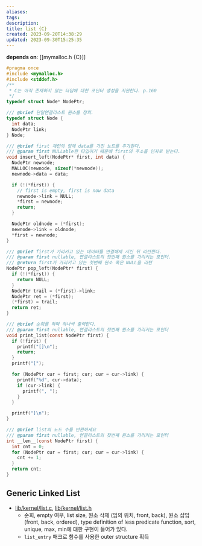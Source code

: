 ```yaml
---
aliases: 
tags: 
description:
title: list {C}
created: 2023-09-20T14:38:29
updated: 2023-09-30T15:25:35
---
```

**depends on**: [[mymalloc.h {C}]]

```c
#pragma once
#include <mymalloc.h>
#include <stddef.h>
/**
 * C는 아직 존재하지 않는 타입에 대한 포인터 생성을 지원한다. p.160
 */
typedef struct Node* NodePtr;

/// @brief 단일연결리스트 원소를 정의.
typedef struct Node {
  int data;
  NodePtr link;
} Node;

/// @brief first 체인의 앞에 data를 가진 노드를 추가한다.
/// @param first NULLable한 타입이기 때문에 first의 주소를 인자로 받는다.
void insert_left(NodePtr* first, int data) {
  NodePtr newnode;
  MALLOC(newnode, sizeof(*newnode));
  newnode->data = data;

  if (!(*first)) {
    // first is empty, first is now data
    newnode->link = NULL;
    *first = newnode;
    return;
  }

  NodePtr oldnode = (*first);
  newnode->link = oldnode;
  *first = newnode;
}

/// @brief first가 가리키고 있는 데이터를 연결해제 시킨 뒤 리턴한다.
/// @param first nullable, 연결리스트의 첫번째 원소를 가리키는 포인터.
/// @return first가 가리키고 있는 첫번째 원소 혹은 NULL을 리턴
NodePtr pop_left(NodePtr* first) {
  if (!(*first)) {
    return NULL;
  }
  NodePtr trail = (*first)->link;
  NodePtr ret = (*first);
  (*first) = trail;
  return ret;
}

/// @brief 순회를 하며 하나씩 출력한다.
/// @param first nullable, 연결리스트의 첫번째 원소를 가리키는 포인터
void print_list(const NodePtr first) {
  if (!first) {
    printf("[]\n");
    return;
  }
  printf("[");

  for (NodePtr cur = first; cur; cur = cur->link) {
    printf("%d", cur->data);
    if (cur->link) {
      printf(", ");
    }
  }

  printf("]\n");
}

/// @brief list의 노드 수를 반환하세요
/// @param first nullable, 연결리스트의 첫번째 원소를 가리키는 포인터
int __len__(const NodePtr first) {
  int cnt = 0;
  for (NodePtr cur = first; cur; cur = cur->link) {
    cnt += 1;
  }
  return cnt;
}
```

## Generic Linked List

- [lib/kernel/list.c](https://github.com/ChoiWheatley/swjungle-week07-09/blob/master/lib/kernel/list.c), [lib/kernel/list.h](https://github.com/ChoiWheatley/swjungle-week07-09/blob/master/include/lib/kernel/list.h)
	- 순회, empty 여부, list size, 원소 삭제 (임의 위치, front, back), 원소 삽입 (front, back, ordered), type definition of less predicate function, sort, unique, max, min에 대한 구현이 들어가 있다.
	- `list_entry` 매크로 함수를 사용한 outer structure 획득 
